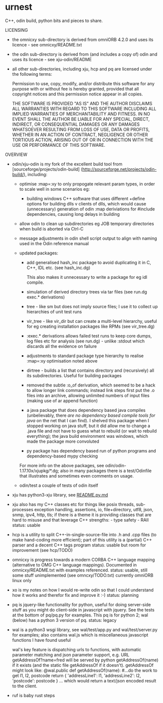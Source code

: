urnest
======

C++, odin build, python bits and pieces to share.

LICENSING

- the omnicxy sub-directory is derived from omniORB 4.2.0 and uses its
  licence - see omnicxy/README.txt

- the odin sub-directory is derived from (and includes a copy of) odin and
  uses its licence - see xju-odin/README

- all other sub-directories, including xju, hcp and pq are licensed under
  the following terms:

    Permission to use, copy, modify, and/or distribute this software for any purpose with or without fee is hereby granted, provided that all copyright notices and this permission notice appear in all copies.

    THE SOFTWARE IS PROVIDED "AS IS" AND THE AUTHOR DISCLAIMS ALL WARRANTIES WITH REGARD TO THIS SOFTWARE INCLUDING ALL IMPLIED WARRANTIES OF MERCHANTABILITY AND FITNESS. IN NO EVENT SHALL THE AUTHOR BE LIABLE FOR ANY SPECIAL, DIRECT, INDIRECT, OR CONSEQUENTIAL DAMAGES OR ANY DAMAGES WHATSOEVER RESULTING FROM LOSS OF USE, DATA OR PROFITS, WHETHER IN AN ACTION OF CONTRACT, NEGLIGENCE OR OTHER TORTIOUS ACTION, ARISING OUT OF OR IN CONNECTION WITH THE USE OR PERFORMANCE OF THIS SOFTWARE.


OVERVIEW

-   odin/xju-odin is my fork of the excellent build tool
    from [sourceforge/projects/odin-build] 
    (http://sourceforge.net/projects/odin-build/), including:
      - optimise :map=:xy to only propogate relevant param types, in
        order to scale well in some scenarios eg:
	       - building windows C++ software that uses different
	         +define options for building dlls v clients of dlls, which
		 would cause (unnecessary) generation of odin :map 
		 deriviations for #include dependencies, causing long
		 delays in building

      - allow odin to clean up subdirectories eg JOB temporary directories
        when build is aborted via Ctrl-C

      - message adjustments in odin shell script output to align with
        naming used in the Odin reference manual

      - updated packages:

        - add generalised hash_inc package to avoid duplicating it 
          in C, C++, IDL etc. (see hash_inc.dg)

          This also makes it unnecessary to write a package for eg
	  idl compile.
    
        - simulation of derived directory trees via tar files
          (see run.dg exec.* derivations)

        - tree - like sm but does not imply source files; I use it
	  to collect up hierarchies of unit test runs

        - vir_tree - like vir_dir but can create a multi-level hierarchy,
          useful for eg creating installation packages like RPMs
          (see vir_tree.dg)
    
        - :exec.* derivations allows failed test runs to keep core dumps, 
	  log files etc for analysis (see run.dg) - unlike :stdout which
	  discards all the evidence on failure

        - adjustments to standard package type hierarchy to realise
          :map=:xy optimisation noted above

        - dirtree - builds a list that contains directory and (recursively)
	  all its subdirectories. Useful for building packages

        - removed the subtle :o_of derivation, which seemed to be a hack
	  to allow longer link commands; instead link steps first put
	  the .o files into an archive, allowing unlimited numbers of
          input files (making use of ar append function)

        - a java package that does dependency based java compiles
	  (unbelievably, there *are no dependency based compile tools for
	  java* on the net that I can find). I shelved this package
	  when I stopped working on java stuff, but it did allow me
	  to change a .java file and not have to guess what to rebuild
	  (or wait to rebuild everything); the java build environment
	  was windows, which made the package more convoluted

        - py package has dependency based run of python programs and
          dependency-based mypy checking
          
        For more info on the above packages, see 
        odin/odin-1.17.10x/xjupkg/*.dg; also in many packages there
        is a test/Odinfile that illustrates and sometimes even comments
        on usage.
	
    -   odin/test a couple of tests of odin itself

-   xju has python3-xju library, see [README.py.md](README.py.md)

-   xju also has my C++ classes etc for things like posix threads, sub-processes
    exception handling, assertions, io, file+directory, utf8, json, snmp,
    ipv4, http, tls; if there is a theme it is providing classes that are
    hard to misuse and that leverage C++ strengths:
        - type safety
        - RAII
      status: usable

-   hcp is a utility to split C++-in-single-source-file
    into .h and .cpp files (to make hand-coding more efficient); part of
    this utility is a (partial) C++ parser and a decent C++ tags program
      status: usable but room for improvement (see hcp/TODO)

-   omnicxy is progress towards a modern CORBA C++ language mapping 
    (alternative to OMG C++ language mappings). Documented in
    omnicxy/README.txt with examples referenced.
      status: usable, still some stuff unimplemented (see omncxy/TODO.txt)
              currently omniORB linux only

-   xo is my notes on how I would re-write odin so that I could
    understand how it works and therefor fix and improve it :-)
      status: planning

-   pq is jquery-like functionality for python, useful for doing
    server-side stuff as you might do client-side in javascript with
    jquery. See the tests at the bottom of pq/pq.py for examples.
    This pq is for python 2; wal (below) has a python 3 version of pq.
      status: legacy
      
-   wal is a python3 wsgi library, see wal/test/app.py and wal/test/server.py
    for examples; also contains wal.js which is miscellaneous javascript
    functions I have found useful

    wal's key feature is dispatching urls to functions, with automatic
    parameter matching and json parameter support, e.g. URL
    getAddressOf?name=fred will be served by python getAddressOf(name) if
    it exists (and the static file getAddressOf if it doesn't).
    getAddressOf might look like:
      @wal.public
      def getAddressOf(name):
        #...do the work to get l1, l2, postcode
	return { 'addressLine1': l1,
	         'addressLine2': l2,
		 'postcode': postcode }
    ... which would return a text/json encoded result to the client.

-   ruf is baby rust steps
